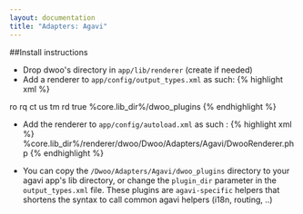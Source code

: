 ```yaml
---
layout: documentation
title: "Adapters: Agavi"
---
```


##Install instructions
* Drop dwoo's directory in `app/lib/renderer` (create if needed)
* Add a renderer to `app/config/output_types.xml` as such:
{% highlight xml %}
<renderer name="dwoo" class="DwooRenderer">
   <parameter name="assigns">
      <parameter name="routing">ro</parameter>
      <parameter name="request">rq</parameter>
      <parameter name="controller">ct</parameter>
      <parameter name="user">us</parameter>
      <parameter name="translation_manager">tm</parameter>
      <parameter name="request_data">rd</parameter>
   </parameter>
   <parameter name="extract_vars">true</parameter>
   <parameter name="plugin_dir">%core.lib_dir%/dwoo_plugins</parameter>
</renderer>
{% endhighlight %}

* Add the renderer to `app/config/autoload.xml` as such :
{% highlight xml %}
<autoload name="DwooRenderer">%core.lib_dir%/renderer/dwoo/Dwoo/Adapters/Agavi/DwooRenderer.php</autoload>
{% endhighlight %}

* You can copy the `/Dwoo/Adapters/Agavi/dwoo_plugins` directory to your agavi app's lib directory, or change the `plugin_dir` parameter in the `output_types.xml` file. These plugins are `agavi-specific` helpers that shortens the syntax to call common agavi helpers (i18n, routing, ..)
